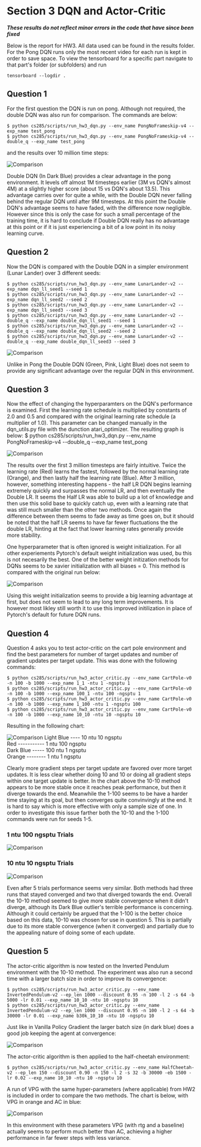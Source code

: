 # Section 3 DQN and Actor-Critic

***These results do not reflect minor errors in the code that have since been fixed***

Below is the report for HW3. All data used can be found in the results folder. For the Pong DQN runs only the most recent video for each run is kept in order to save space. To view the tensorboard for a specific part navigate to that part's folder (or subfolders) and run 
```commandline
tensorboard --logdir .
```


## Question 1

For the first question the DQN is run on pong. Although not required, the double DQN was also run for comparison. The commands are below:

```commandline
$ python cs285/scripts/run_hw3_dqn.py --env_name PongNoFrameskip-v4 --exp_name test_pong
$ python cs285/scripts/run_hw3_dqn.py --env_name PongNoFrameskip-v4 --double_q --exp_name test_pong
```

and the results over 10 million time steps:

![Comparison](results/Q1/pong-comp.png)

Double DQN (In Dark Blue) provides a clear advantage in the pong environment. It levels off almost 1M timesteps earlier (3M vs DQN's almost 4M) at a slightly higher score (about 15 vs DQN's about 13.5). This advantage carries over for quite a while, with the Double DQN never falling behind the regular DQN until after 9M timesteps. At this point the Double DQN's advantage seems to have faded, with the difference now negligible. However since this is only the case for such a small percentage of the training time, it is hard to conclude if Double DQN really has no advantage at this point or if it is just experiencing a bit of a low point in its noisy learning curve.

## Question 2

Now the DQN is compared with the Double DQN in a simpler environment (Lunar Lander) over 3 different seeds:

```commandline
$ python cs285/scripts/run_hw3_dqn.py --env_name LunarLander-v2 --exp_name dqn_ll_seed1 --seed 1
$ python cs285/scripts/run_hw3_dqn.py --env_name LunarLander-v2 --exp_name dqn_ll_seed2 --seed 2
$ python cs285/scripts/run_hw3_dqn.py --env_name LunarLander-v2 --exp_name dqn_ll_seed3 --seed 3
$ python cs285/scripts/run_hw3_dqn.py --env_name LunarLander-v2 --double_q --exp_name double_dqn_ll_seed1 --seed 1 
$ python cs285/scripts/run_hw3_dqn.py --env_name LunarLander-v2 --double_q --exp_name double_dqn_ll_seed2 --seed 2 
$ python cs285/scripts/run_hw3_dqn.py --env_name LunarLander-v2 --double_q --exp_name double_dqn_ll_seed3 --seed 3 
```

![Comparison](results/Q2/double_dqn_eval_ll.png)

Unlike in Pong the Double DQN (Green, Pink, Light Blue) does not seem to provide any significant advantage over the regular DQN in this environment.

## Question 3

Now the effect of changing the hyperparamters on the DQN's performance is examined. First the learning rate schedule is multiplied by constants of 2.0 and 0.5 and compared with the original learning rate schedule (a multiplier of 1.0). This parameter can be changed manually in the dqn_utils.py file with the dunction atari_optimizer. The resulting graph is below:
$ python cs285/scripts/run_hw3_dqn.py --env_name PongNoFrameskip-v4 --double_q --exp_name test_pong

![Comparison](results/Q3-lrmult/lrmult_pong_comp.png)

The results over the first 3 million timesteps are fairly intuitive. Twice the learning rate (Red) learns the fastest, followed by the normal learning rate (Orange), and then lastly half the learning rate (Blue). After 3 million, however, something interesting happens - the half LR DQN begins learning extremely quickly and surpasses the normal LR, and then eventually the Double LR. It seems the Half LR was able to build up a lot of knowledge and then use this solid base to quickly catch up, even with a learning rate that was still much smaller than the other two methods. Once again the difference between them seems to fade away as time goes on, but it should be noted that the half LR seems to have far fewer fluctuations the the double LR, hinting at the fact that lower learning rates generally provide more stability.  
  
One hyperparameter that is often ignored is weight initialization. For all other experiements Pytorch's default weight initialization was used, bu this is not necesarily the best. One of the better weight initization methods for DQNs seems to be xavier initialization with all biases = 0. This method is compared with the original run below:

![Comparison](results/Q3-init/init_pong_comp.png)

Using this weight initialization seems to provide a big learning advantage at first, but does not seem to lead to any long term improvements. It is however most likley still worth it to use this improved initilization in place of Pytorch's default for future DQN runs.


## Question 4
Question 4 asks you to test actor-critic on the cart pole environment and find the best parameters for number of target updates and number of gradient updates per target update. This was done with the following commands:

```commandline
$ python cs285/scripts/run_hw3_actor_critic.py --env_name CartPole-v0 -n 100 -b 1000 --exp_name 1_1 -ntu 1 -ngsptu 1
$ python cs285/scripts/run_hw3_actor_critic.py --env_name CartPole-v0 -n 100 -b 1000 --exp_name 100_1 -ntu 100 -ngsptu 1
$ python cs285/scripts/run_hw3_actor_critic.py --env_name CartPole-v0 -n 100 -b 1000 --exp_name 1_100 -ntu 1 -ngsptu 100
$ python cs285/scripts/run_hw3_actor_critic.py --env_name CartPole-v0 -n 100 -b 1000 --exp_name 10_10 -ntu 10 -ngsptu 10
```
Resulting in the following chart:

![Comparison](results/Q4/q4-comp.png)
Light Blue ---- 10 ntu  10 ngsptu  
Red ----------- 1 ntu   100 ngsptu  
Dark Blue ----- 100 ntu 1 ngsptu  
Orange -------- 1 ntu   1 ngsptu  

Clearly more gradient steps per target update are favored over more target updates. It is less clear whether doing 10 and 10 or doing all gradient steps within one target update is better. In the chart above the 10-10 method appears to be more stable once it reaches peak performance, but then it diverge towards the end. Meanwhile the 1-100 seems to be have a harder time staying at its goal, but then converges quite convinvingly at the end. It is hard to say which is more effective with only a sample size of one. In order to investigate this issue farther both the 10-10 and the 1-100 commands were run for seeds 1-5.

### 1 ntu 100 ngsptu Trials

![Comparison](results/Q4-1-100/5-seed-1-100.png)

### 10 ntu 10 ngsptu Trials

![Comparison](results/Q4-10-10/5-seed-10-10.png)

Even after 5 trials performance seems very similar. Both methods had three runs that stayed converged and two that diverged towards the end. Overall the 10-10 method seemed to give more stable convergence when it didn't diverge, although its Dark Blue outlier's terrible performance is concerning. Although it could certainly be argued that the 1-100 is the better choice based on this data, 10-10 was chosen for use in question 5. This is partially due to its more stable convergence (when it converged) and partially due to the appealing nature of doing some of each update.

## Question 5

The actor-critic algorithm is now tested on the Inverted Pendulum environment with the 10-10 method. The experiment was also run a second time with a larger batch size in order to improve its convergence:

```commandline
$ python cs285/scripts/run_hw3_actor_critic.py --env_name InvertedPendulum-v2 --ep_len 1000 --discount 0.95 -n 100 -l 2 -s 64 -b 5000 -lr 0.01 --exp_name 10_10 -ntu 10 -ngsptu 10
$ python cs285/scripts/run_hw3_actor_critic.py --env_name InvertedPendulum-v2 --ep_len 1000 --discount 0.95 -n 100 -l 2 -s 64 -b 30000 -lr 0.01 --exp_name b30k_10_10 -ntu 10 -ngsptu 10
```

Just like in Vanilla Policy Gradient the larger batch size (in dark blue) does a good job keeping the agent at convergence:

![Comparison](results/Q5-IP/IP_ac_eval.png)

The actor-critic algorithm is then applied to the half-cheetah environment:

```commandline
$ python cs285/scripts/run_hw3_actor_critic.py --env_name HalfCheetah-v2 --ep_len 150 --discount 0.90 -n 150 -l 2 -s 32 -b 30000 -eb 1500 -lr 0.02 --exp_name 10_10 -ntu 10 -ngsptu 10
```

A run of VPG with the same hyper-parameters (where applicable) from HW2 is included in order to compare the two methods. The chart is below, with VPG in orange and AC in blue:

![Comparison](results/Q5-HC/hc_comp.png)

In this environment with these parameters VPG (with rtg and a baseline) actually seems to perform much better than AC, achieving a higher performance in far fewer steps with less variance. 


